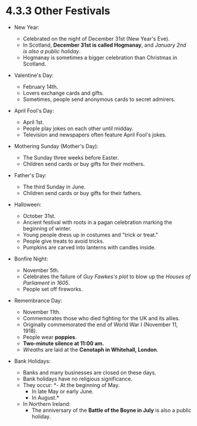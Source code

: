 # 4.3.3 Other Festivals

- New Year:
    - Celebrated on the night of December 31st (New Year's Eve).
    - In Scotland, **December 31st is called Hogmanay**, and *January 2nd is also a public holiday*.
    - Hogmanay is sometimes a bigger celebration than Christmas in Scotland.

- Valentine's Day:
    - February 14th.
    - Lovers exchange cards and gifts.
    - Sometimes, people send anonymous cards to secret admirers.

- April Fool's Day:
    - April 1st.
    - People play jokes on each other until midday.
    - Television and newspapers often feature April Fool's jokes.

- Mothering Sunday (Mother's Day):
    - The Sunday three weeks before Easter.
    - Children send cards or buy gifts for their mothers.

- Father's Day:
    - The third Sunday in June.
    - Children send cards or buy gifts for their fathers.

- Halloween:
    - October 31st.
    - Ancient festival with roots in a pagan celebration marking the beginning of winter.
    - Young people dress up in costumes and "trick or treat."
    - People give treats to avoid tricks.
    - Pumpkins are carved into lanterns with candles inside.

- Bonfire Night:
    - November 5th.
    - Celebrates the failure of *Guy Fawkes's plot* to blow up the *Houses of Parliament in 1605*.
    - People set off fireworks.

- Remembrance Day:
    - November 11th.
    - Commemorates those who died fighting for the UK and its allies.
    - Originally commemorated the end of World War I (November 11, 1918).
    - People wear **poppies**.
    - **Two-minute silence at 11:00 am.**
    - *Wreaths* are laid at the **Cenotaph in Whitehall, London**.

- Bank Holidays:
    - Banks and many businesses are closed on these days.
    - Bank holidays have no religious significance.
    - They occur:
        *- At the beginning of May.
        - In late May or early June.
        - In August.*
    - In Northern Ireland:
        - The anniversary of the **Battle of the Boyne in July** is also a public holiday.